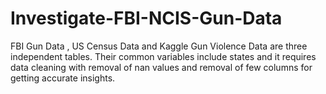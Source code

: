 # Investigate-FBI-NCIS-Gun-Data
FBI Gun Data , US Census Data and Kaggle Gun Violence Data are three independent tables. Their common variables include states and it requires data cleaning with removal of nan values and removal of few columns for getting accurate insights.
